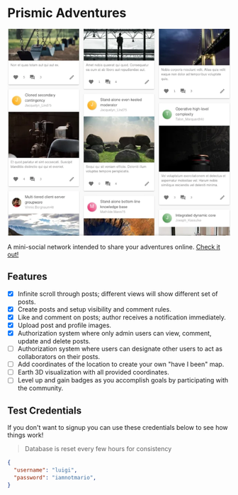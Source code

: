 # Prismic Adventures

![Screenshot of the site](assets/nomads.webp)

A mini-social network intended to share your adventures online. [Check it out!](https://prismicadventures.xyz)

## Features

- [X] Infinite scroll through posts; different views will show different set of posts.
- [X] Create posts and setup visibility and comment rules.
- [X] Like and comment on posts; author receives a notification immediately.
- [X] Upload post and profile images.
- [X] Authorization system where only admin users can view, comment, update and delete posts.
- [ ] Authorization system where users can designate other users to act as collaborators on their posts.
- [ ] Add coordinates of the location to create your own "have I been" map.
- [ ] Earth 3D visualization with all provided coordinates.
- [ ] Level up and gain badges as you accomplish goals by participating with the community.

## Test Credentials

If you don't want to signup you can use these credentials below to see how things work!

> Database is reset every few hours for consistency

```json
{
  "username": "luigi",
  "password": "iamnotmario",
}
```
